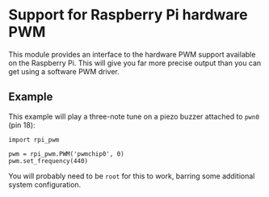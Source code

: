 # Support for Raspberry Pi hardware PWM

This module provides an interface to the hardware PWM support
available on the Raspberry Pi.  This will give you far more precise
output than you can get using a software PWM driver.

## Example

This example will play a three-note tune on a piezo buzzer attached to
`pwn0` (pin 18):

    import rpi_pwm

    pwm = rpi_pwm.PWM('pwmchip0', 0)
    pwm.set_frequency(440)

You will probably need to be `root` for this to work, barring some
additional system configuration.
